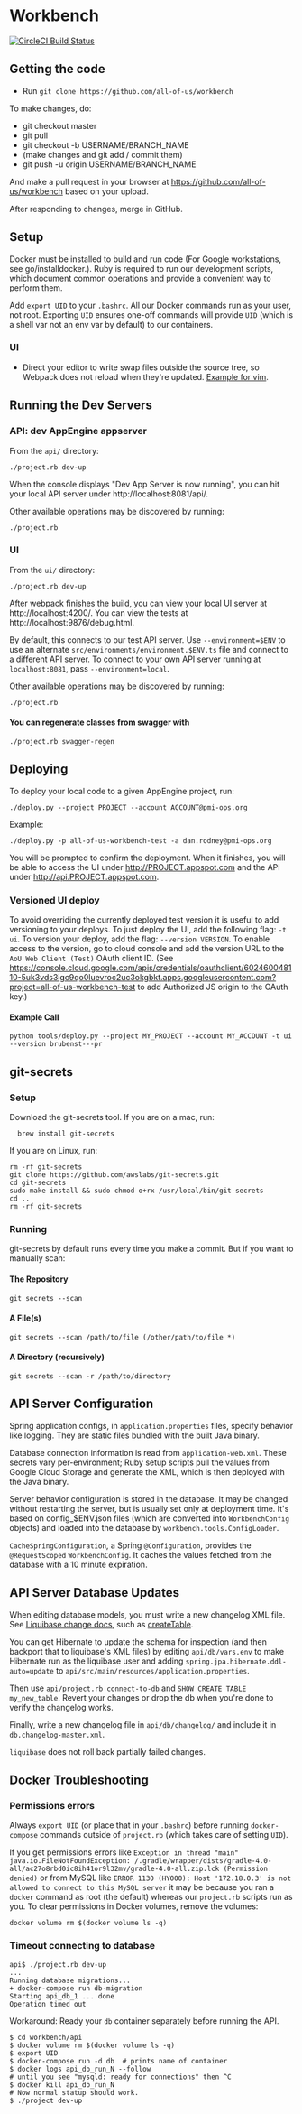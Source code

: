 # Workbench

[![CircleCI Build Status](https://circleci.com/gh/all-of-us/workbench.svg)](https://circleci.com/gh/all-of-us/workflows/workbench)

## Getting the code

* Run `git clone https://github.com/all-of-us/workbench`

To make changes, do:

* git checkout master
* git pull
* git checkout -b USERNAME/BRANCH_NAME
* (make changes and git add / commit them)
* git push -u origin USERNAME/BRANCH_NAME

And make a pull request in your browser at
https://github.com/all-of-us/workbench based on your upload.

After responding to changes, merge in GitHub.

## Setup

Docker must be installed to build and run code (For Google workstations, see
go/installdocker.). Ruby is required to run our development scripts, which
document common operations and provide a convenient way to perform them.

Add `export UID` to your `.bashrc`. All our Docker commands run as your user,
not root. Exporting `UID` ensures one-off commands will provide `UID` (which is
a shell var not an env var by default) to our containers.

### UI

* Direct your editor to write swap files outside the source tree, so Webpack
does not reload when they're updated.
[Example for vim](https://github.com/angular/angular-cli/issues/4593).

## Running the Dev Servers

### API: dev AppEngine appserver

From the `api/` directory:
```Shell
./project.rb dev-up
```

When the console displays "Dev App Server is now running", you can hit your
local API server under http://localhost:8081/api/.

Other available operations may be discovered by running:
```Shell
./project.rb
```

### UI

From the `ui/` directory:
```Shell
./project.rb dev-up
```

After webpack finishes the build, you can view your local UI server at
http://localhost:4200/. You can view the tests at http://localhost:9876/debug.html.

By default, this connects to our test API server. Use `--environment=$ENV` to
use an alternate `src/environments/environment.$ENV.ts` file and connect to a
different API server. To connect to your own API server running at
`localhost:8081`, pass `--environment=local`.

Other available operations may be discovered by running:
```Shell
./project.rb
```

#### You can regenerate classes from swagger with

```Shell
./project.rb swagger-regen
```

## Deploying

To deploy your local code to a given AppEngine project, run:

```
./deploy.py --project PROJECT --account ACCOUNT@pmi-ops.org
```

Example:

```
./deploy.py -p all-of-us-workbench-test -a dan.rodney@pmi-ops.org
```

You will be prompted to confirm the deployment. When it finishes, you will be able to access the
UI under http://PROJECT.appspot.com and the API under http://api.PROJECT.appspot.com.

### Versioned UI deploy

To avoid overriding the currently deployed test version it is useful to add versioning to your deploys.
To just deploy the UI, add the following flag: `-t ui`.
To version your deploy, add the flag: `--version VERSION`.
To enable access to the version, go to cloud console and add the version URL to the `AoU Web Client (Test)` OAuth client ID.
(See https://console.cloud.google.com/apis/credentials/oauthclient/602460048110-5uk3vds3igc9qo0luevroc2uc3okgbkt.apps.googleusercontent.com?project=all-of-us-workbench-test to add Authorized JS origin to the OAuth key.)

#### Example Call

`python tools/deploy.py --project MY_PROJECT --account MY_ACCOUNT -t ui --version brubenst---pr`

## git-secrets

### Setup

Download the git-secrets tool.
If you are on a mac, run:
```Shell
  brew install git-secrets
```
If you are on Linux, run:
```Shell
rm -rf git-secrets
git clone https://github.com/awslabs/git-secrets.git
cd git-secrets
sudo make install && sudo chmod o+rx /usr/local/bin/git-secrets
cd ..
rm -rf git-secrets
```
### Running

git-secrets by default runs every time you make a commit. But if you
want to manually scan:
#### The Repository
```Shell
git secrets --scan
```
#### A File(s)
```Shell
git secrets --scan /path/to/file (/other/path/to/file *)
```
#### A Directory (recursively)
```Shell
git secrets --scan -r /path/to/directory
```

## API Server Configuration

Spring application configs, in `application.properties` files, specify behavior
like logging. They are static files bundled with the built Java binary.

Database connection information is read from `application-web.xml`. These
secrets vary per-environment; Ruby setup scripts pull the values from Google
Cloud Storage and generate the XML, which is then deployed with the Java binary.

Server behavior configuration is stored in the database. It may be changed
without restarting the server, but is usually set only at deployment time. It's
based on config_$ENV.json files (which are converted into `WorkbenchConfig`
objects) and loaded into the database by `workbench.tools.ConfigLoader`.

`CacheSpringConfiguration`, a Spring `@Configuration`, provides
the `@RequestScoped` `WorkbenchConfig`. It caches the values fetched from the
database with a 10 minute expiration.

## API Server Database Updates

When editing database models, you must write a new changelog XML file. See
[Liquibase change docs](http://www.liquibase.org/documentation/changes/index.html),
such as [createTable](http://www.liquibase.org/documentation/changes/create_table.html).

You can get Hibernate to update the schema for inspection (and then backport
that to liquibase's XML files) by editing `api/db/vars.env` to make Hibernate
run as the liquibase user and adding `spring.jpa.hibernate.ddl-auto=update`
to `api/src/main/resources/application.properties`.

Then use `api/project.rb connect-to-db` and `SHOW CREATE TABLE my_new_table`.
Revert your changes or drop the db when you're done to verify the changelog
works.

Finally, write a new changelog file in `api/db/changelog/` and include it in
`db.changelog-master.xml`.

`liquibase` does not roll back partially failed changes.

## Docker Troubleshooting

### Permissions errors

Always `export UID` (or place that in your `.bashrc`) before running
`docker-compose` commands outside of `project.rb` (which takes care of setting
`UID`).

If you get permissions errors like
`Exception in thread "main" java.io.FileNotFoundException: /.gradle/wrapper/dists/gradle-4.0-all/ac27o8rbd0ic8ih41or9l32mv/gradle-4.0-all.zip.lck (Permission denied)` or from MySQL like
`ERROR 1130 (HY000): Host '172.18.0.3' is not allowed to connect to this MySQL server`
it may be because you ran a `docker` command as root (the default) whereas
our `project.rb` scripts run as you. To clear permissions in Docker volumes,
remove the volumes:

```
docker volume rm $(docker volume ls -q)
```

### Timeout connecting to database

```
api$ ./project.rb dev-up
...
Running database migrations...
+ docker-compose run db-migration
Starting api_db_1 ... done
Operation timed out
```

Workaround: Ready your `db` container separately before running the API.

```
$ cd workbench/api
$ docker volume rm $(docker volume ls -q)
$ export UID
$ docker-compose run -d db  # prints name of container
$ docker logs api_db_run_N --follow
# until you see "mysqld: ready for connections" then ^C
$ docker kill api_db_run_N
# Now normal statup should work.
$ ./project dev-up
```

